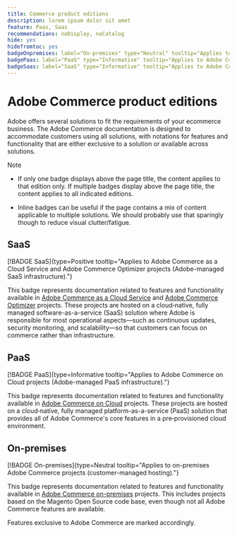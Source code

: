 ```yaml
---
title: Commerce product editions
description: lorem ipsum dolor sit amet
feature: Paas, Saas
recommendations: noDisplay, noCatalog
hide: yes
hidefromtoc: yes
badgeOnpremises: label="On-premises" type="Neutral" tooltip="Applies to on-premises Adobe Commerce projects (customer-managed hosting)."
badgePaas: label="PaaS" type="Informative" tooltip="Applies to Adobe Commerce on Cloud projects (Adobe-managed PaaS infrastructure)."
badgeSaas: label="SaaS" type="Informative" tooltip="Applies to Adobe Commerce as a Cloud Service and Adobe Commerce Optimizer projects (Adobe-managed SaaS infrastructure)."
---
```


# Adobe Commerce product editions

Adobe offers several solutions to fit the requirements of your ecommerce business. The Adobe Commerce documentation is designed to accommodate customers using all solutions, with notations for features and functionality that are either exclusive to a solution or available across solutions.

>[!NOTE]
>
>- If only one badge displays above the page title, the content applies to that edition only. If multiple badges display above the page title, the content applies to all indicated editions.
>
>- Inline badges can be useful if the page contains a mix of content applicable to multiple solutions. We should probably use that sparingly though to reduce visual clutter/fatigue.

## SaaS

[!BADGE SaaS]{type=Positive tooltip="Applies to Adobe Commerce as a Cloud Service and Adobe Commerce Optimizer projects (Adobe-managed SaaS infrastructure)."}

This badge represents documentation related to features and functionality available in [Adobe Commerce as a Cloud Service](../cloud-service/overview.md) and [Adobe Commerce Optimizer](../optimizer/overview.md) projects. These projects are hosted on a cloud‑native, fully managed software-as-a-service (SaaS) solution where Adobe is responsible for most operational aspects—such as continuous updates, security monitoring, and scalability—so that customers can focus on commerce rather than infrastructure.

## PaaS

[!BADGE PaaS]{type=Informative tooltip="Applies to Adobe Commerce on Cloud projects (Adobe-managed PaaS infrastructure)."}

This badge represents documentation related to features and functionality available in [Adobe Commerce on Cloud](https://experienceleague.adobe.com/en/docs/commerce-on-cloud/user-guide/overview) projects. These projects are hosted on a cloud‑native, fully managed platform-as-a-service (PaaS) solution that provides all of Adobe Commerce's core features in a pre‑provisioned cloud environment.

## On-premises

[!BADGE On-premises]{type=Neutral tooltip="Applies to on-premises Adobe Commerce projects (customer-managed hosting)."}

This badge represents documentation related to features and functionality available in [Adobe Commerce on-premises](https://experienceleague.adobe.com/en/docs/commerce-operations/installation-guide/overview) projects. This includes projects based on the Magento Open Source code base, even though not all Adobe Commerce features are available.

Features exclusive to Adobe Commerce are marked accordingly.
